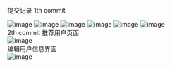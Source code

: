 提交记录 1th commit 

![image](https://github.com/paulzeng/thomaszeng/raw/master/screenshots/login.jpg)
![image](https://github.com/paulzeng/thomaszeng/raw/master/screenshots/register.jpg)
![image](https://github.com/paulzeng/thomaszeng/raw/master/screenshots/menu.jpg)
![image](https://github.com/paulzeng/thomaszeng/raw/master/screenshots/home.jpg)
![image](https://github.com/paulzeng/thomaszeng/raw/master/screenshots/person.jpg)
![image](https://github.com/paulzeng/thomaszeng/raw/master/screenshots/welcome.jpg)
</br>
2th commit 推荐用户页面</br>
![image](https://github.com/paulzeng/thomaszeng/raw/master/screenshots/recommend.jpg)
</br>
编辑用户信息界面</br>
![image](https://github.com/paulzeng/thomaszeng/raw/master/screenshots/editUserinfo.jpg)
</br>
